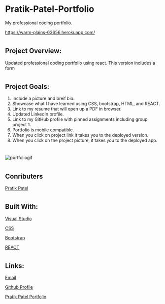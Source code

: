 # Pratik-Patel-Portfolio

My professional coding portfolio.

https://warm-plains-63656.herokuapp.com/

#

## Project Overview:

Updated professional coding portfolio using react. This version includes a form

#

## Project Goals:

1. Include a picture and breif bio.
2. Showcase what I have learned using CSS, bootstrap, HTML, and REACT.
3. Link to my resume that will open up a PDF in browser.
4. Updated LinkedIn profile.
5. Link to my GitHub profile with pinned assignments including group project 1.
6. Portfolio is mobile compatible.
7. When you click on project link it takes you to the deployed version.
8. When you click on the project picture, it takes you to the deployed app.

#

![portfoliogif](public/profile.gif)

#

## Conributers

[Pratik Patel](https://github.com/PratikPatel-Code/)

#

## Built With:

[Visual Studio](https://visualstudio.microsoft.com/)

[CSS](https://www.w3.org/TR/CSS/#css)

[Bootstrap](https://getbootstrap.com/)

[REACT](https://reactjs.org/)

#

## Links:

[Email](pratikpatel_85@yahoo.com)

[Github Profile](https://github.com/PratikPatel-Code/reactportfolio/)

[Pratik Patel Portfolio](https://warm-plains-63656.herokuapp.com/)
